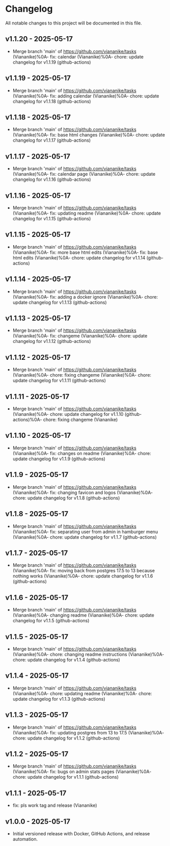 # Changelog

All notable changes to this project will be documented in this file.

## v1.1.20 - 2025-05-17

- Merge branch 'main' of https://github.com/viananike/tasks (Viananike)%0A- fix: calendar (Viananike)%0A- chore: update changelog for v1.1.19 (github-actions)

## v1.1.19 - 2025-05-17

- Merge branch 'main' of https://github.com/viananike/tasks (Viananike)%0A- fix: adding calendar (Viananike)%0A- chore: update changelog for v1.1.18 (github-actions)

## v1.1.18 - 2025-05-17

- Merge branch 'main' of https://github.com/viananike/tasks (Viananike)%0A- fix: base html changes (Viananike)%0A- chore: update changelog for v1.1.17 (github-actions)

## v1.1.17 - 2025-05-17

- Merge branch 'main' of https://github.com/viananike/tasks (Viananike)%0A- fix: calendar page (Viananike)%0A- chore: update changelog for v1.1.16 (github-actions)

## v1.1.16 - 2025-05-17

- Merge branch 'main' of https://github.com/viananike/tasks (Viananike)%0A- fix: updating readme (Viananike)%0A- chore: update changelog for v1.1.15 (github-actions)

## v1.1.15 - 2025-05-17

- Merge branch 'main' of https://github.com/viananike/tasks (Viananike)%0A- fix: more base html edits (Viananike)%0A- fix: base html edits (Viananike)%0A- chore: update changelog for v1.1.14 (github-actions)

## v1.1.14 - 2025-05-17

- Merge branch 'main' of https://github.com/viananike/tasks (Viananike)%0A- fix: adding a docker ignore (Viananike)%0A- chore: update changelog for v1.1.13 (github-actions)

## v1.1.13 - 2025-05-17

- Merge branch 'main' of https://github.com/viananike/tasks (Viananike)%0A- fix: changeme (Viananike)%0A- chore: update changelog for v1.1.12 (github-actions)

## v1.1.12 - 2025-05-17

- Merge branch 'main' of https://github.com/viananike/tasks (Viananike)%0A- chore: fixing changeme (Viananike)%0A- chore: update changelog for v1.1.11 (github-actions)

## v1.1.11 - 2025-05-17

- Merge branch 'main' of https://github.com/viananike/tasks (Viananike)%0A- chore: update changelog for v1.1.10 (github-actions)%0A- chore: fixing changeme (Viananike)

## v1.1.10 - 2025-05-17

- Merge branch 'main' of https://github.com/viananike/tasks (Viananike)%0A- fix: changes on readme (Viananike)%0A- chore: update changelog for v1.1.9 (github-actions)

## v1.1.9 - 2025-05-17

- Merge branch 'main' of https://github.com/viananike/tasks (Viananike)%0A- fix: changing favicon and logos (Viananike)%0A- chore: update changelog for v1.1.8 (github-actions)

## v1.1.8 - 2025-05-17

- Merge branch 'main' of https://github.com/viananike/tasks (Viananike)%0A- fix: separating user from admin in hamburger menu (Viananike)%0A- chore: update changelog for v1.1.7 (github-actions)

## v1.1.7 - 2025-05-17

- Merge branch 'main' of https://github.com/viananike/tasks (Viananike)%0A- fix: moving back from postgres 17.5 to 13 because nothing works (Viananike)%0A- chore: update changelog for v1.1.6 (github-actions)

## v1.1.6 - 2025-05-17

- Merge branch 'main' of https://github.com/viananike/tasks (Viananike)%0A- changing readme (Viananike)%0A- chore: update changelog for v1.1.5 (github-actions)

## v1.1.5 - 2025-05-17

- Merge branch 'main' of https://github.com/viananike/tasks (Viananike)%0A- chore: changing readme instructions (Viananike)%0A- chore: update changelog for v1.1.4 (github-actions)

## v1.1.4 - 2025-05-17

- Merge branch 'main' of https://github.com/viananike/tasks (Viananike)%0A- chore: updating readme (Viananike)%0A- chore: update changelog for v1.1.3 (github-actions)

## v1.1.3 - 2025-05-17

- Merge branch 'main' of https://github.com/viananike/tasks (Viananike)%0A- fix: updating postgres from 13 to 17.5 (Viananike)%0A- chore: update changelog for v1.1.2 (github-actions)

## v1.1.2 - 2025-05-17

- Merge branch 'main' of https://github.com/viananike/tasks (Viananike)%0A- fix: bugs on admin stats pages (Viananike)%0A- chore: update changelog for v1.1.1 (github-actions)

## v1.1.1 - 2025-05-17

- fix: pls work tag and release (Viananike)

## v1.0.0 - 2025-05-17

- Initial versioned release with Docker, GitHub Actions, and release automation.
